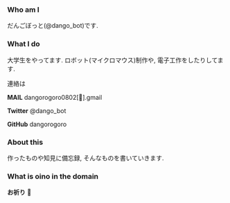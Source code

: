 
### Who am I
だんごぼっと(@dango_bot)です.
### What I do
大学生をやってます. ロボット(マイクロマウス)制作や, 電子工作をしたりしてます.

連絡は

**MAIL**  dangorogoro0802[:dango:].gmail

**Twitter** @dango_bot

**GitHub** dangorogoro

### About this 
作ったものや知見に備忘録, そんなものを書いていきます.
### What is oino in the domain
**お祈り** 🙏
